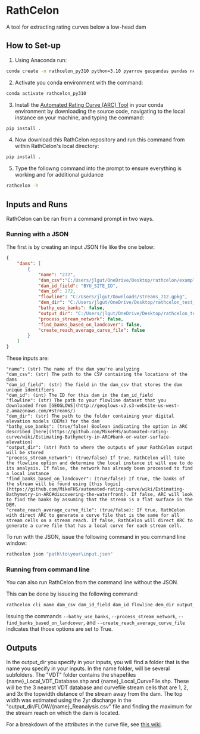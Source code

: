 # RathCelon
A tool for extracting rating curves below a low-head dam

## How to Set-up
1. Using Anaconda run:

```bash
conda create -n rathcelon_py310 python=3.10 pyarrow geopandas pandas netcdf4 dask fiona s3fs xarray zarr beautifulsoup4 dataretrieval geojson progress tqdm geoglows pygeos noise pillow=9.0.1 rasterio
```

2. Activate you conda environment with the command:
```bash
conda activate rathcelon_py310
```

3. Install the [Automated Rating Curve (ARC) Tool](https://github.com/MikeFHS/automated-rating-curve) in your conda environment by downloading the source code, navigating to the local instance on your machine, and typing the command:

```bash
pip install .
```

4. Now download this RathCelon repository and run this command from within RathCelon's local directory:
```bash
pip install .
```

5. Type the followng command into the prompt to ensure everything is working and for additional guidance
```bash
rathcelon -h
```

## Inputs and Runs
RathCelon can be ran from a command prompt in two ways. 

### Running with a JSON
The first is by creating an input JSON file like the one below:

```json
{
    "dams": [
        {
            "name": "272",
            "dam_csv":"C:/Users/jlgut/OneDrive/Desktop/rathcelon/examples/LHD_lat_long.csv",
            "dam_id_field": "BYU_SITE_ID",
            "dam_id": 272,
            "flowline": "C:/Users/jlgut/Downloads/streams_712.gpkg",
            "dem_dir": "C:/Users/jlgut/OneDrive/Desktop/rathcelon_test_data/DEM",
            "bathy_use_banks": false,
            "output_dir": "C:/Users/jlgut/OneDrive/Desktop/rathcelon_test_data/Results",
            "process_stream_network": false,
            "find_banks_based_on_landcover": false,
            "create_reach_average_curve_file": false
        }
    ]
}
```

These inputs are:

    "name": (str) The name of the dam you're analyzing
    "dam_csv": (str) The path to the CSV containing the locations of the dams
    "dam_id_field": (str) The field in the dam_csv that stores the dam unique identifiers
    "dam_id": (int) The ID for this dam in the dam_id_field
    "flowline": (str) The path to your flowline dataset that you downloaded from [GEOGLOWS](http://geoglows-v2.s3-website-us-west-2.amazonaws.com/#streams/)
    "dem_dir": (str) The path to the folder containing your digital elevation models (DEMs) for the dam
    "bathy_use_banks": (true/false) Boolean indicating the option in ARC described [here](https://github.com/MikeFHS/automated-rating-curve/wiki/Estimating-Bathymetry-in-ARC#bank-or-water-surface-elevation)
    "output_dir": (str) Path to where the outputs of your RathCelon output will be stored
    "process_stream_network": (true/false) If true, RathCelon will take the flowline option and determine the local instance it will use to do its analysis. If false, the network has already been processed to find a local instance
    "find_banks_based_on_landcover": (true/false) If true, the banks of the stream will be found using [this logic](https://github.com/MikeFHS/automated-rating-curve/wiki/Estimating-Bathymetry-in-ARC#discovering-the-waterfront). If false, ARC will look to find the banks by assuming that the stream is a flat surface in the DEM. 
    "create_reach_average_curve_file": (true/false): If true, RathCelon with direct ARC to generate a curve file that is the same for all stream cells on a stream reach. If false, RathCelon will direct ARC to generate a curve file that has a local curve for each stream cell. 

To run with the JSON, issue the following command in you command line window:

```bash
rathcelon json "path\to\your\input.json"
```
### Running from command line
You can also run RathCelon from the command line without the JSON.

This can be done by issueing the following command:

```bash
rathcelon cli name dam_csv dam_id_field dam_id flowline dem_dir output_dir --bathy_use_banks --process_stream_network --find_banks_based_on_landcover --create_reach_average_curve_file
```
Issuing the commands `--bathy_use_banks`, `--process_stream_network`, `--find_banks_based_on_landcover`, and `--create_reach_average_curve_file` indicates that those options are set to True. 

## Outputs
In the output_dir you specify in your inputs, you will find a folder that is the name you specify in your inputs. In the name folder, will be several subfolders. The "VDT" folder contains the shapefiles {name}_Local_VDT_Database.shp and {name}_Local_CurveFile.shp. These will be the 3 nearest VDT database and curvefile stream cells that are 1, 2, and 3x the topwidth distance of the stream away from the dam. The top width was estimated using the 2yr discharge in the "output_dir/FLOW/{name}_Reanalysis.csv" file and finding the maximum for the stream reach on which the dam is located. 

For a breakdown of the attributes in the curve file, see [this wiki](https://github.com/MikeFHS/automated-rating-curve/wiki/Running-ARC-and-Looking-at-ARC-Outputs). 



